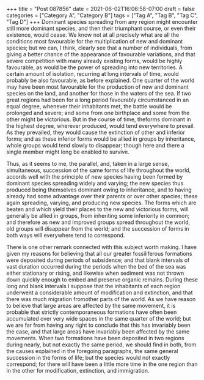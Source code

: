 +++
title = "Post 087856"
date = 2021-06-02T16:06:58-07:00
draft = false
categories = ["Category A", "Category B"]
tags = ["Tag A", "Tag B", "Tag C", "Tag D"]
+++
Dominant species spreading from any region might encounter still more dominant species, and then their triumphant course, or even their existence, would cease. We know not at all precisely what are all the conditions most favourable for the multiplication of new and dominant species; but we can, I think, clearly see that a number of individuals, from giving a better chance of the appearance of favourable variations, and that severe competition with many already existing forms, would be highly favourable, as would be the power of spreading into new territories. A certain amount of isolation, recurring at long intervals of time, would probably be also favourable, as before explained. One quarter of the world may have been most favourable for the production of new and dominant species on the land, and another for those in the waters of the sea. If two great regions had been for a long period favourably circumstanced in an equal degree, whenever their inhabitants met, the battle would be prolonged and severe; and some from one birthplace and some from the other might be victorious. But in the course of time, theforms dominant in the highest degree, wherever produced, would tend everywhere to prevail. As they prevailed, they would cause the extinction of other and inferior forms; and as these inferior forms would be allied in groups by inheritance, whole groups would tend slowly to disappear; though here and there a single member might long be enabled to survive.

Thus, as it seems to me, the parallel, and, taken in a large sense, simultaneous, succession of the same forms of life throughout the world, accords well with the principle of new species having been formed by dominant species spreading widely and varying; the new species thus produced being themselves dominant owing to inheritance, and to having already had some advantage over their parents or over other species; these again spreading, varying, and producing new species. The forms which are beaten and which yield their places to the new and victorious forms, will generally be allied in groups, from inheriting some inferiority in common; and therefore as new and improved groups spread throughout the world, old groups will disappear from the world; and the succession of forms in both ways will everywhere tend to correspond.

There is one other remark connected with this subject worth making. I have given my reasons for believing that all our greater fossiliferous formations were deposited during periods of subsidence; and that blank intervals of vast duration occurred during the periods when the bed of the sea was either stationary or rising, and likewise when sediment was not thrown down quickly enough to embed and preserve organic remains. During these long and blank intervals I suppose that the inhabitants of each region underwent a considerable amount of modification and extinction, and that there was much migration fromother parts of the world. As we have reason to believe that large areas are affected by the same movement, it is probable that strictly contemporaneous formations have often been accumulated over very wide spaces in the same quarter of the world; but we are far from having any right to conclude that this has invariably been the case, and that large areas have invariably been affected by the same movements. When two formations have been deposited in two regions during nearly, but not exactly the same period, we should find in both, from the causes explained in the foregoing paragraphs, the same general succession in the forms of life; but the species would not exactly correspond; for there will have been a little more time in the one region than in the other for modification, extinction, and immigration.
